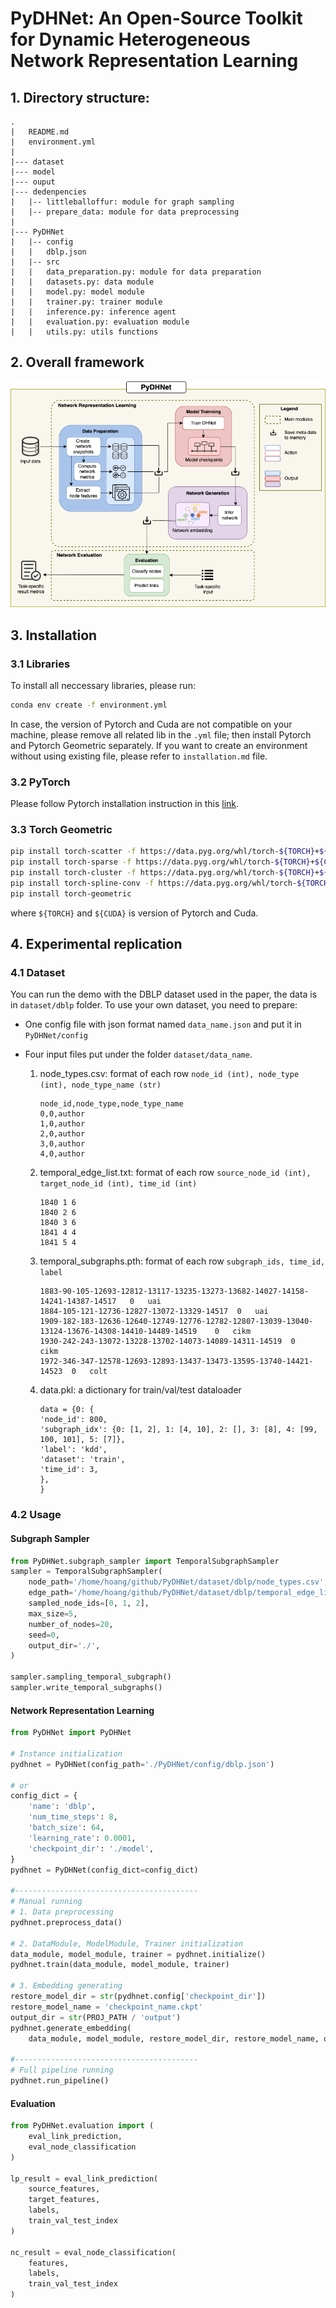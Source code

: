 # PyDHNet: An Open-Source Toolkit for Dynamic Heterogeneous Network Representation Learning


## 1. Directory structure:

```
.
|   README.md
|   environment.yml
|
|--- dataset
|--- model
|--- ouput
|--- dedenpencies
|   |-- littleballoffur: module for graph sampling
|   |-- prepare_data: module for data preprocessing
|
|--- PyDHNet
|   |-- config
|   |   dblp.json
|   |-- src
|   |   data_preparation.py: module for data preparation
|   |   datasets.py: data module
|   |   model.py: model module
|   |   trainer.py: trainer module
|   |   inference.py: inference agent
|   |   evaluation.py: evaluation module
|   |   utils.py: utils functions
```


## 2. Overall framework

![Overall framework](/figs/overview.png)


## 3. Installation

### 3.1 Libraries

To install all neccessary libraries, please run:

```bash
conda env create -f environment.yml
```

In case, the version of Pytorch and Cuda are not compatible on your machine, please remove all related lib in the `.yml` file; then install Pytorch and Pytorch Geometric separately. If you want to create an environment without using existing file, please refer to `installation.md` file. 


### 3.2 PyTorch
Please follow Pytorch installation instruction in this [link](https://pytorch.org/get-started/locally/).


### 3.3 Torch Geometric
```bash
pip install torch-scatter -f https://data.pyg.org/whl/torch-${TORCH}+${CUDA}.html
pip install torch-sparse -f https://data.pyg.org/whl/torch-${TORCH}+${CUDA}.html
pip install torch-cluster -f https://data.pyg.org/whl/torch-${TORCH}+${CUDA}.html
pip install torch-spline-conv -f https://data.pyg.org/whl/torch-${TORCH}+${CUDA}.html
pip install torch-geometric
```
where `${TORCH}` and `${CUDA}` is version of Pytorch and Cuda.


## 4. Experimental replication

### 4.1 Dataset
You can run the demo with the DBLP dataset used in the paper, the data is in `dataset/dblp` folder. To use your own dataset, you need to prepare:

- One config file with json format named `data_name.json` and put it in `PyDHNet/config`
- Four input files put under the folder `dataset/data_name`.

    1. node_types.csv: format of each row `node_id (int), node_type (int), node_type_name (str)`

        ```
        node_id,node_type,node_type_name
        0,0,author
        1,0,author
        2,0,author
        3,0,author
        4,0,author
        ```
    
    2. temporal_edge_list.txt: format of each row `source_node_id (int), target_node_id (int), time_id (int)`

        ```
        1840 1 6
        1840 2 6
        1840 3 6
        1841 4 4
        1841 5 4
        ```

    3. temporal_subgraphs.pth: format of each row `subgraph_ids, time_id, label`

        ```
        1883-90-105-12693-12812-13117-13235-13273-13682-14027-14158-14241-14387-14517	0	uai	
        1884-105-121-12736-12827-13072-13329-14517	0	uai	
        1909-182-183-12636-12640-12749-12776-12782-12807-13039-13040-13124-13676-14308-14410-14489-14519	0	cikm	
        1930-242-243-13072-13228-13702-14073-14089-14311-14519	0	cikm	
        1972-346-347-12578-12693-12893-13437-13473-13595-13740-14421-14523	0	colt	
        ```

    4. data.pkl: a dictionary for train/val/test dataloader
    
        ```
        data = {0: {
        'node_id': 800,
        'subgraph_idx': {0: [1, 2], 1: [4, 10], 2: [], 3: [8], 4: [99, 100, 101], 5: [7]},
        'label': 'kdd',
        'dataset': 'train',
        'time_id': 3,
        },
        }
        ```

### 4.2 Usage

#### Subgraph Sampler

```python
from PyDHNet.subgraph_sampler import TemporalSubgraphSampler
sampler = TemporalSubgraphSampler(
    node_path='/home/hoang/github/PyDHNet/dataset/dblp/node_types.csv',
    edge_path='/home/hoang/github/PyDHNet/dataset/dblp/temporal_edge_list.txt', 
    sampled_node_ids=[0, 1, 2], 
    max_size=5, 
    number_of_nodes=20,
    seed=0,
    output_dir='./',
)

sampler.sampling_temporal_subgraph()
sampler.write_temporal_subgraphs()
```
#### Network Representation Learning

```python
from PyDHNet import PyDHNet

# Instance initialization
pydhnet = PyDHNet(config_path='./PyDHNet/config/dblp.json')

# or
config_dict = {
    'name': 'dblp',
    'num_time_steps': 8,
    'batch_size': 64,
    'learning_rate': 0.0001,
    'checkpoint_dir': './model',
}
pydhnet = PyDHNet(config_dict=config_dict)

#-----------------------------------------
# Manual running
# 1. Data preprocessing
pydhnet.preprocess_data()

# 2. DataModule, ModelModule, Trainer initialization
data_module, model_module, trainer = pydhnet.initialize()
pydhnet.train(data_module, model_module, trainer)

# 3. Embedding generating
restore_model_dir = str(pydhnet.config['checkpoint_dir'])
restore_model_name = 'checkpoint_name.ckpt'
output_dir = str(PROJ_PATH / 'output')
pydhnet.generate_embedding(
    data_module, model_module, restore_model_dir, restore_model_name, output_dir)

#-----------------------------------------
# Full pipeline running
pydhnet.run_pipeline()    
```

#### Evaluation

```python
from PyDHNet.evaluation import (
    eval_link_prediction, 
    eval_node_classification
)

lp_result = eval_link_prediction(
    source_features, 
    target_features, 
    labels, 
    train_val_test_index
)

nc_result = eval_node_classification(
    features, 
    labels, 
    train_val_test_index
)
```
